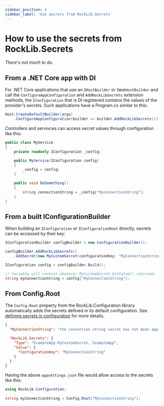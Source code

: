 ```yaml
---
sidebar_position: 4
sidebar_label: 'Use secrets from RockLib.Secrets'
---
```


# How to use the secrets from RockLib.Secrets

*There's not much to do.*

## From a .NET Core app with DI

For .NET Core applications that use an `IHostBuilder` or `IWebHostBuilder` and call the `ConfigureAppConfiguration` and `AddRockLibSecrets` extension methods, the `IConfiguration` that is DI registered contains the values of the provider's secrets. Such applications have a Program.cs similar to this:

```csharp
Host.CreateDefaultBuilder(args)
    .ConfigureAppConfiguration(builder => builder.AddRockLibSecrets());
```

Controllers and servivces can access secret values through configuration like this:

```csharp
public class MyService
{
    private readonly IConfiguration _config;

    public MyService(IConfiguration config)
    {
        _config = config;
    }

    public void DoSomething()
    {
        string connectionString = _config["MyConnectionString"];
    }
}
```

## From a built IConfigurationBuilder

When building an `IConfiguration` or `IConfigurationRoot` directly, secrets can be accessed by their key:

```csharp
IConfigurationBuilder configBuilder = new ConfigurationBuilder();

configBuilder.AddRockLibSecrets()
    .AddSecret(new MyCustomSecret(configurationKey: "MyConnectionString"));

IConfiguration config = configBuilder.Build();

// Variable will contain whatever MyCustomSecret.GetValue() returned.
string myConnectionString = config["MyConnectionString"];
```

## From Config.Root

The `Config.Root` property from the RockLib.Configuration library automatically adds the secrets defined in its default configuration. See [defining secrets in configuration](Configuration.md) for more details.

```json
{
  "MyConnectionString": "the connection string secret has not been applied yet",

  "RockLib.Secrets": {
    "Type": "ExampleApp.MyCustomSecret, ExampleApp",
    "Value": {
      "ConfigurationKey": "MyConnectionString"
    }
  }
}
```

Having the above `appsettings.json` file would allow access to the secrets like this:

```csharp
using RockLib.Configuration;
. . .
string myConnectionString = Config.Root["MyConnectionString"];
```

